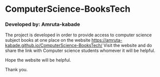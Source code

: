 # ComputerScience-BooksTech

### Developed by: Amruta-kabade


The project is developed in order to provide access to computer science subject books at one place on the website https://amruta-kabade.github.io/ComputerScience-BooksTech/ 
Visit the website and do share the link with Computer science students whomever it will be helpful. 

Hope the website will be helpful.

Thank you.
